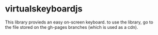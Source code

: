 ﻿# virtualskeyboardjs

This library provieds an easy on-screen keyboard. to use the library, go to the file stored on the gh-pages branches (which is used as a cdn).